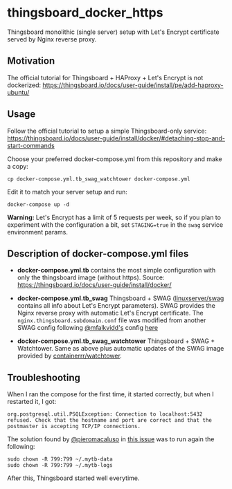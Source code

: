# thingsboard_docker_https
Thingsboard monolithic (single server) setup with Let's Encrypt certificate served by Nginx reverse proxy.


## Motivation
The official tutorial for Thingsboard + HAProxy + Let's Encrypt is not dockerized: https://thingsboard.io/docs/user-guide/install/pe/add-haproxy-ubuntu/


## Usage
Follow the official tutorial to setup a simple Thingsboard-only service: https://thingsboard.io/docs/user-guide/install/docker/#detaching-stop-and-start-commands

Choose your preferred docker-compose.yml from this repository and make a copy:
```
cp docker-compose.yml.tb_swag_watchtower docker-compose.yml
```
Edit it to match your server setup and run:
```
docker-compose up -d
```
**Warning:** Let's Encrypt has a limit of 5 requests per week, so if you plan to experiment with the configuration a bit, set `STAGING=true` in the `swag` service environment params.


## Description of docker-compose.yml files

- **docker-compose.yml.tb** contains the most simple configuration with only
the thingsboard image (without https). Source: https://thingsboard.io/docs/user-guide/install/docker/

- **docker-compose.yml.tb_swag** Thingsboard + SWAG
([linuxserver/swag](https://github.com/linuxserver/docker-swag) contains all info about Let's Encrypt parameters).
SWAG provides the Nginx reverse proxy with automatic Let's Encrypt certificate. The `nginx.thingsboard.subdomain.conf` file was modified from another SWAG config following [@mfalkvidd's](https://gist.github.com/mfalkvidd) config [here](https://gist.github.com/mfalkvidd/3920bd5035806a583b5c1e20eaddabae)

- **docker-compose.yml.tb_swag_watchtower** Thingsboard + SWAG + Watchtower. Same as above plus automatic updates
of the SWAG image provided by [containerrr/watchtower](https://github.com/containrrr/watchtower).


## Troubleshooting
When I ran the compose for the first time, it started correctly, but when I restarted it, I got:
```
org.postgresql.util.PSQLException: Connection to localhost:5432 refused. Check that the hostname and port are correct and that the postmaster is accepting TCP/IP connections.
```
The solution found by [@pieromacaluso](https://github.com/pieromacaluso) in [this issue](https://github.com/thingsboard/thingsboard/issues/3439) was to run again the following:
```
sudo chown -R 799:799 ~/.mytb-data
sudo chown -R 799:799 ~/.mytb-logs
```
After this, Thingsboard started well everytime.
